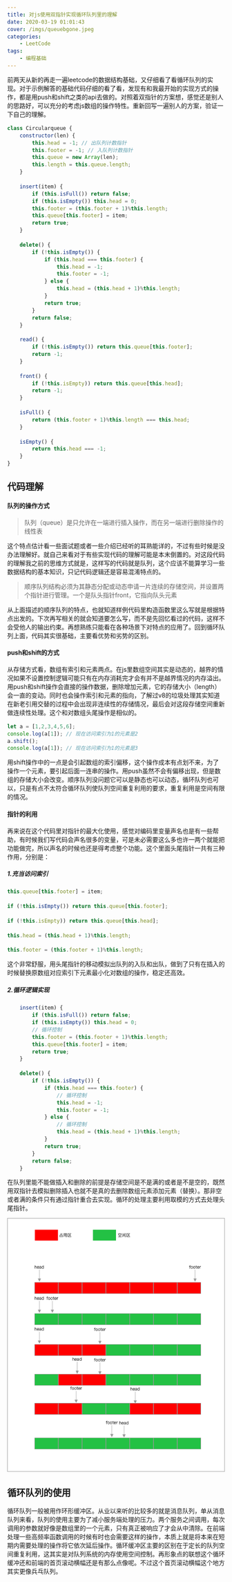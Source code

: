 ```yaml
---
title: 对js使用双指针实现循环队列里的理解
date: 2020-03-19 01:01:43
cover: /imgs/queuebgone.jpeg
categories:
    - LeetCode
tags:
    - 编程基础
---
```

前两天从新的再走一遍leetcode的数据结构基础，又仔细看了看循环队列的实现。对于示例解答的基础代码仔细的看了看，发现有和我最开始的实现方式的操作，都是用push和shift之类的api去做的。对照着双指针的方案想，感觉还是别人的思路好，可以充分的考虑js数组的操作特性。重新回写一遍别人的方案，验证一下自己的理解。

```js
class Circularqueue {
    constructor(len) {
        this.head = -1; // 出队列计数指针
        this.footer = -1; // 入队列计数指针
        this.queue = new Array(len);
        this.length = this.queue.length;
    }

    insert(item) {
        if (this.isFull()) return false;
        if (this.isEmpty()) this.head = 0;
        this.footer = (this.footer + 1)%this.length;
        this.queue[this.footer] = item;
        return true;
    }

    delete() {
        if (!this.isEmpty()) {
            if (this.head === this.footer) {
                this.head = -1;
                this.footer = -1;
            } else {
                this.head = (this.head + 1)%this.length;
            }
            return true;
        }
        return false;
    }

    read() {
        if (!this.isEmpty()) return this.queue[this.footer];
        return -1;
    }

    front() {
        if (!this.isEmpty)) return this.queue[this.head];
        return -1;
    }

    isFull() {
        return (this.footer + 1)%this.length === this.head;
    }

    isEmpty() {
        return this.head === -1;
    }
}
```

## 代码理解
#### 队列的操作方式
>队列（queue）是只允许在一端进行插入操作，而在另一端进行删除操作的线性表

这个特点估计看一些面试题或者一些介绍已经听的耳熟能详的，不过有些时候是没办法理解好。就自己来看对于有些实现代码的理解可能是本末倒置的。对这段代码的理解我之前的思维方式就是，这样写的代码就是队列，这个应该不能算学习一些数据结构的基本知识，只记代码逻辑还是容易混淆特点的。
>顺序队列结构必须为其静态分配或动态申请一片连续的存储空间，并设置两个指针进行管理。一个是队头指针front，它指向队头元素

从上面描述的顺序队列的特点，也就知道样例代码里构造函数里这么写就是根据特点出发的。下次再写相关的就会知道要怎么写，而不是先回忆看过的代码，这样不会受他人的输出约束。再想熟练只能看在各种场景下对特点的应用了。回到循环队列上面，代码其实很基础，主要看优势和劣势的区别。

#### push和shift的方式
从存储方式看，数组有索引和元素两点。在js里数组空间其实是动态的，越界的情况如果不设置控制逻辑可能只有在内存消耗完才会有并不是越界情况的内存溢出。用push和shift操作会直接的操作数据，删除增加元素，它的存储大小（length）会一直的变动。同时也会操作索引和元素的指向，了解过v8的垃圾处理其实知道在新老引用交替的过程中会出现非连续性的存储情况，最后会对这段存储空间重新做连续性处理。这个和对数组头尾操作是相似的。
```js
let a = [1,2,3,4,5,6];
console.log(a[1]); // 现在访问索引为1的元素是2
a.shift();
console.log(a[1]); // 现在访问索引为1的元素是3
```
用shift操作中的一点是会引起数组的索引偏移，这个操作成本有点划不来，为了操作一个元素，要引起后面一连串的操作。用push虽然不会有偏移出现，但是数组的存储大小会改变。顺序队列没问题它可以是静态也可以动态，循环队列也可以，只是有点不太符合循环队列使队列空间重复利用的要求，重复利用是空间有限的情况。

#### 指针的利用
再来说在这个代码里对指针的最大化使用，感觉对编码里变量声名也是有一些帮助，有时候我们写代码会声名很多的变量，可是未必需要这么多也许一两个就能把功能做完，所以声名的时候也还是得考虑整个功能。这个里面头尾指针一共有三种作用，分别是：

##### 1.充当访问索引

```js
this.queue[this.footer] = item;

if (!this.isEmpty()) return this.queue[this.footer];

if (!this.isEmpty)) return this.queue[this.head];

this.head = (this.head + 1)%this.length;

this.footer = (this.footer + 1)%this.length;
``` 
这个非常舒服，用头尾指针的移动模拟出队列的入队和出队，做到了只有在插入的时候替换原数组对应索引下元素最小化对数组的操作，稳定还高效。

##### 2.循环逻辑实现
```js
    insert(item) {
        if (this.isFull()) return false;
        if (this.isEmpty()) this.head = 0;
        // 循环控制
        this.footer = (this.footer + 1)%this.length;
        this.queue[this.footer] = item;
        return true;
    }

    delete() {
        if (!this.isEmpty()) {
            if (this.head === this.footer) {
                // 循环控制
                this.head = -1;
                this.footer = -1;
            } else {
                // 循环控制
                this.head = (this.head + 1)%this.length;
            }
            return true;
        }
        return false;
    }
```
在队列里能不能做插入和删除的前提是存储空间是不是满的或者是不是空的，既然用双指针去模拟删除插入也就不是真的去删除数组元素添加元素（替换）。那非空或者满的条件只有通过指针重合去实现。循环的处理主要利用取模的方式去处理头尾指针。

![队列循环逻辑](/imgs/queuethree.png)

## 循环队列的使用
循环队列一般被用作环形缓冲区。从业以来听的比较多的就是消息队列，单从消息队列来看，队列的使用主要为了减小服务端处理的压力。两个服务之间调用，每次调用的参数就好像是数组里的一个元素，只有真正被响应了才会从中清除。在前端处理一些高频率函数调用的时候有时也会需要这样的操作，本质上就是将本来在短期内需要处理的操作将它依次延后操作。循环缓冲区主要的区别在于定长的队列空间重复利用，这其实是对队列系统的内存使用空间控制。再形象点的联想这个循环缓冲还和前端的首页滚动横幅还是有那么点像呢。不过这个首页滚动横幅这个地方其实更像兵乓队列。


